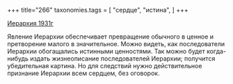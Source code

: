 +++
title="266"
taxonomies.tags = [
 "сердце",
 "истина",
]
+++

[Иерархия 1931г](/agni/1931)

Явление Иерархии обеспечивает превращение обычного в ценное и претворение малого в значительное. Можно видеть, как последователи Иерархии обогащались истинными ценностями. Так можно будет когда-нибудь издать жизнеописание последователей Иерархии; получится убедительная картина. Но для следствий нужно действительное признание Иерархии всем сердцем, без оговорок.   

